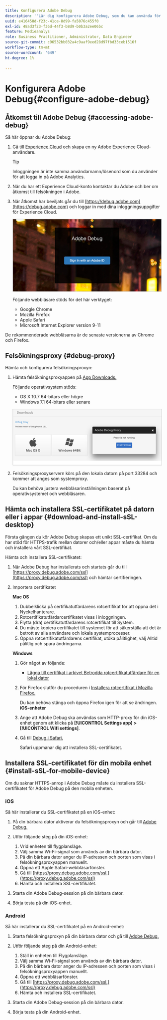 ```yaml
---
title: Konfigurera Adobe Debug
description: '"Lär dig konfigurera Adobe Debug, som du kan använda för att felsöka implementeringar av Media SDK."'
uuid: e416458d-f23c-41ce-8d99-fa5076c455f0
exl-id: 48ad3f23-f36d-44f3-b8d9-b0b3a2ee06bc
feature: Medieanalys
role: Business Practitioner, Administrator, Data Engineer
source-git-commit: c96532bb032a4c9aaf9eed28d97fbd33ceb1516f
workflow-type: tm+mt
source-wordcount: '649'
ht-degree: 1%

---
```


# Konfigurera Adobe Debug{#configure-adobe-debug}

## Åtkomst till Adobe Debug {#accessing-adobe-debug}

Så här öppnar du Adobe Debug:

1. Gå till [Experience Cloud](https://www.marketing.adobe.com) och skapa en ny Adobe Experience Cloud-användare.

   >[!TIP]
   >
   >Inloggningen är inte samma användarnamn/lösenord som du använder för att logga in på Adobe Analytics.

1. När du har ett Experience Cloud-konto kontaktar du Adobe och ber om åtkomst till felsökningen i Adobe.
1. När åtkomst har beviljats går du till [https://debug.adobe.com](https://debug.adobe.com) och loggar in med dina inloggningsuppgifter för Experience Cloud.

   ![](assets/adobe-debug-login.png)

   Följande webbläsare stöds för det här verktyget:
   * Google Chrome
   * Mozilla Firefox
   * Apple Safari
   * Microsoft Internet Explorer version 9-11

De rekommenderade webbläsarna är de senaste versionerna av Chrome och Firefox.

## Felsökningsproxy {#debug-proxy}

Hämta och konfigurera felsökningsproxyn:

1. Hämta felsökningsproxyappen på [App Downloads.](https://debug.adobe.com/#/downloads)

   Följande operativsystem stöds:
   * OS X 10.7 64-bitars eller högre
   * Windows 7.1 64-bitars eller senare

   ![](assets/debug-proxy-app.png)

1. Felsökningsproxyservern körs på den lokala datorn på port 33284 och kommer att anges som systemproxy.

   Du kan behöva justera webbläsarinställningen baserat på operativsystemet och webbläsaren.

## Hämta och installera SSL-certifikatet på datorn eller i appar {#download-and-install-sSL-desktop}

Första gången du kör Adobe Debug skapas ett unikt SSL-certifikat. Om du har stöd för HTTPS-trafik mellan datorer och/eller appar måste du hämta och installera vårt SSL-certifikat.

Hämta och installera SSL-certifikatet:

1. När Adobe Debug har installerats och startats går du till [https://proxy.debug.adobe.com/ssl](https://proxy.debug.adobe.com/ssl) och hämtar certifieringen.
1. Importera certifikatet

   **Mac OS**
   1. Dubbelklicka på certifikatutfärdarens rotcertifikat för att öppna det i Nyckelhanterare.
   1. Rotcertifikatutfärdarcertifikatet visas i inloggningen.
   1. Flytta (dra) certifikatutfärdarens rotcertifikat till System.
   1. Du måste kopiera certifikatet till systemet för att säkerställa att det är betrott av alla användare och lokala systemprocesser.
   1. Öppna rotcertifikatutfärdarens certifikat, utöka pålitlighet, välj Alltid pålitlig och spara ändringarna.

   **Windows**
   1. Gör något av följande:

      * [Lägga till certifikat i arkivet Betrodda rotcertifikatutfärdare för en lokal dator](https://technet.microsoft.com/en-us/library/cc754841.aspx#BKMK_addlocal)
   1. För Firefox slutför du proceduren i [Installera rotcertifikat i Mozilla Firefox.](https://wiki.wmtransfer.com/projects/webmoney/wiki/Installing_root_certificate_in_Mozilla_Firefox)

      Du kan behöva stänga och öppna Firefox igen för att se ändringen.
   **iOS-enheter**
   1. Ange att Adobe Debug ska användas som HTTP-proxy för din iOS-enhet genom att klicka på **[!UICONTROL Settings app]** **>** **[!UICONTROL Wifi settings]**.

   1. Gå till [Debug i Safari.](https://proxy.debug.adobe.com/ssl)

      Safari uppmanar dig att installera SSL-certifikatet.




## Installera SSL-certifikatet för din mobila enhet {#install-sSL-for-mobile-device}

Om du saknar HTTPS-anrop i Adobe Debug måste du installera SSL-certifikatet för Adobe Debug på den mobila enheten.

### iOS

Så här installerar du SSL-certifikatet på en iOS-enhet:

1. På din bärbara dator aktiverar du felsökningsproxyn och går till [Adobe Debug.](https://debug.adobe.com)
1. Utför följande steg på din iOS-enhet:
   1. Vrid enheten till flygplansläge.
   1. Välj samma Wi-Fi-signal som används av din bärbara dator.
   1. På din bärbara dator anger du IP-adressen och porten som visas i felsökningsproxyappen manuellt.
   1. Öppna ett Apple Safari-webbläsarfönster.
   1. Gå till [https://proxy.debug.adobe.com/ssl.](https://proxy.debug.adobe.com/ssl)
   1. Hämta och installera SSL-certifikatet.

1. Starta din Adobe Debug-session på din bärbara dator.
1. Börja testa på din iOS-enhet.

### Android

Så här installerar du SSL-certifikatet på en Android-enhet:

1. Starta felsökningsproxyn på din bärbara dator och gå till [Adobe Debug.](https://debug.adobe.com)
1. Utför följande steg på din Android-enhet:
   1. Ställ in enheten till Flygplansläge.
   1. Välj samma Wi-Fi-signal som används av din bärbara dator.
   1. På din bärbara dator anger du IP-adressen och porten som visas i felsökningsproxyappen manuellt.
   1. Öppna ett webbläsarfönster.
   1. Gå till [https://proxy.debug.adobe.com/ssl.](https://proxy.debug.adobe.com/ssl)
   1. Hämta och installera SSL-certifikatet.

1. Starta din Adobe Debug-session på din bärbara dator.
1. Börja testa på din Android-enhet.
